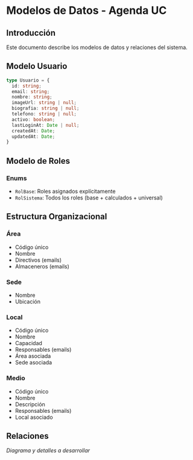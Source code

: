 # Modelos de Datos - Agenda UC

## Introducción

Este documento describe los modelos de datos y relaciones del sistema.

## Modelo Usuario

```typescript
type Usuario = {
  id: string;
  email: string;
  nombre: string;
  imageUrl: string | null;
  biografia: string | null;
  telefono: string | null;
  activo: boolean;
  lastLoginAt: Date | null;
  createdAt: Date;
  updatedAt: Date;
}
```

## Modelo de Roles

### Enums
- `RolBase`: Roles asignados explícitamente
- `RolSistema`: Todos los roles (base + calculados + universal)

## Estructura Organizacional

### Área
- Código único
- Nombre
- Directivos (emails)
- Almaceneros (emails)

### Sede
- Nombre
- Ubicación

### Local
- Código único
- Nombre
- Capacidad
- Responsables (emails)
- Área asociada
- Sede asociada

### Medio
- Código único
- Nombre
- Descripción
- Responsables (emails)
- Local asociado

## Relaciones

*Diagrama y detalles a desarrollar*